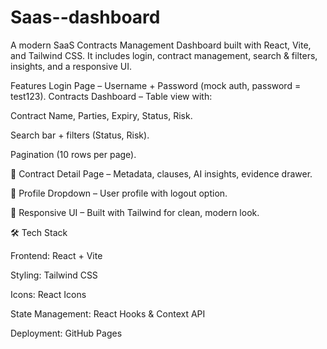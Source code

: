# Saas--dashboard
A modern SaaS Contracts Management Dashboard built with React, Vite, and Tailwind CSS.
It includes login, contract management, search & filters, insights, and a responsive UI.

Features
 Login Page – Username + Password (mock auth, password = test123).
  Contracts Dashboard – Table view with:

Contract Name, Parties, Expiry, Status, Risk.

Search bar + filters (Status, Risk).

Pagination (10 rows per page).

📑 Contract Detail Page – Metadata, clauses, AI insights, evidence drawer.

👤 Profile Dropdown – User profile with logout option.

📱 Responsive UI – Built with Tailwind for clean, modern look.

🛠️ Tech Stack

Frontend: React + Vite

Styling: Tailwind CSS

Icons: React Icons

State Management: React Hooks & Context API

Deployment: GitHub Pages
